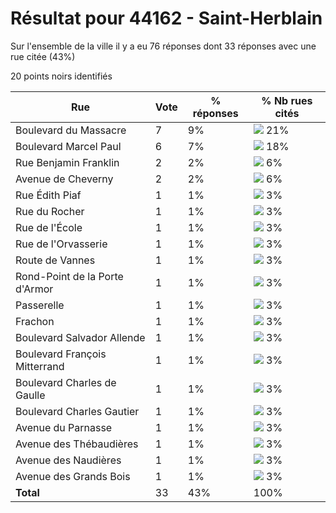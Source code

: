 # Résultat pour 44162 - Saint-Herblain

Sur l'ensemble de la ville il y a eu 76 réponses dont 33 réponses avec une rue citée (43%)

20 points noirs identifiés

| Rue | Vote | % réponses | % Nb rues cités|
|-----|------|------------|----------------|
| Boulevard du Massacre | 7 | 9% | <img src="../../img/bar_21.gif" />&nbsp;21%|
| Boulevard Marcel Paul | 6 | 7% | <img src="../../img/bar_18.gif" />&nbsp;18%|
| Rue Benjamin Franklin | 2 | 2% | <img src="../../img/bar_6.gif" />&nbsp;6%|
| Avenue de Cheverny | 2 | 2% | <img src="../../img/bar_6.gif" />&nbsp;6%|
| Rue Édith Piaf | 1 | 1% | <img src="../../img/bar_3.gif" />&nbsp;3%|
| Rue du Rocher | 1 | 1% | <img src="../../img/bar_3.gif" />&nbsp;3%|
| Rue de l'École | 1 | 1% | <img src="../../img/bar_3.gif" />&nbsp;3%|
| Rue de l'Orvasserie | 1 | 1% | <img src="../../img/bar_3.gif" />&nbsp;3%|
| Route de Vannes | 1 | 1% | <img src="../../img/bar_3.gif" />&nbsp;3%|
| Rond-Point de la Porte d'Armor | 1 | 1% | <img src="../../img/bar_3.gif" />&nbsp;3%|
| Passerelle | 1 | 1% | <img src="../../img/bar_3.gif" />&nbsp;3%|
| Frachon | 1 | 1% | <img src="../../img/bar_3.gif" />&nbsp;3%|
| Boulevard Salvador Allende | 1 | 1% | <img src="../../img/bar_3.gif" />&nbsp;3%|
| Boulevard François Mitterrand | 1 | 1% | <img src="../../img/bar_3.gif" />&nbsp;3%|
| Boulevard Charles de Gaulle | 1 | 1% | <img src="../../img/bar_3.gif" />&nbsp;3%|
| Boulevard Charles Gautier | 1 | 1% | <img src="../../img/bar_3.gif" />&nbsp;3%|
| Avenue du Parnasse | 1 | 1% | <img src="../../img/bar_3.gif" />&nbsp;3%|
| Avenue des Thébaudières | 1 | 1% | <img src="../../img/bar_3.gif" />&nbsp;3%|
| Avenue des Naudières | 1 | 1% | <img src="../../img/bar_3.gif" />&nbsp;3%|
| Avenue des Grands Bois | 1 | 1% | <img src="../../img/bar_3.gif" />&nbsp;3%|
| **Total** | 33 | 43% | 100%|
